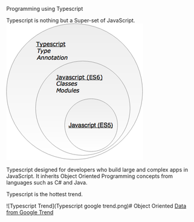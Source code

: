 Programming using Typescript

Typescript is nothing but a Super-set of JavaScript.
![Typescript](ts1.png)

Typescript designed for developers who build large and complex apps in JavaScript. It inherits Object Oriented Programming concepts from languages such as C\# and Java.

Typescript is the hottest trend.

![Typescript Trend](Typescript google trend.png)# Object Oriented
[Data from Google Trend](https://www.google.com/trends/explore?date=all&q=TypeScript)


